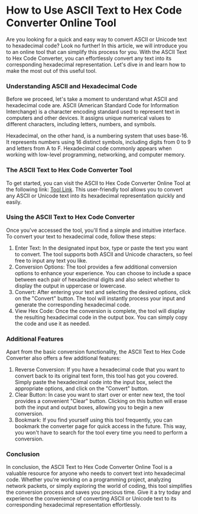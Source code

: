How to Use ASCII Text to Hex Code Converter Online Tool
=======================================================

Are you looking for a quick and easy way to convert ASCII or Unicode text to hexadecimal code? Look no further! In this article, we will introduce you to an online tool that can simplify this process for you. With the ASCII Text to Hex Code Converter, you can effortlessly convert any text into its corresponding hexadecimal representation. Let's dive in and learn how to make the most out of this useful tool.

### Understanding ASCII and Hexadecimal Code

Before we proceed, let's take a moment to understand what ASCII and hexadecimal code are. ASCII (American Standard Code for Information Interchange) is a character encoding standard used to represent text in computers and other devices. It assigns unique numerical values to different characters, including letters, numbers, and symbols.

Hexadecimal, on the other hand, is a numbering system that uses base-16. It represents numbers using 16 distinct symbols, including digits from 0 to 9 and letters from A to F. Hexadecimal code commonly appears when working with low-level programming, networking, and computer memory.

### The ASCII Text to Hex Code Converter Tool

To get started, you can visit the ASCII to Hex Code Converter Online Tool at the following link: [Tool Link](https://www.onlinecalculatorsfree.com/convert/ascii-to-hex.html). This user-friendly tool allows you to convert any ASCII or Unicode text into its hexadecimal representation quickly and easily.

### Using the ASCII Text to Hex Code Converter

Once you've accessed the tool, you'll find a simple and intuitive interface. To convert your text to hexadecimal code, follow these steps:

1. Enter Text: In the designated input box, type or paste the text you want to convert. The tool supports both ASCII and Unicode characters, so feel free to input any text you like.
2. Conversion Options: The tool provides a few additional conversion options to enhance your experience. You can choose to include a space between each pair of hexadecimal digits and also select whether to display the output in uppercase or lowercase.
3. Convert: After entering your text and selecting the desired options, click on the "Convert" button. The tool will instantly process your input and generate the corresponding hexadecimal code.
4. View Hex Code: Once the conversion is complete, the tool will display the resulting hexadecimal code in the output box. You can simply copy the code and use it as needed.

### Additional Features

Apart from the basic conversion functionality, the ASCII Text to Hex Code Converter also offers a few additional features:

1. Reverse Conversion: If you have a hexadecimal code that you want to convert back to its original text form, this tool has got you covered. Simply paste the hexadecimal code into the input box, select the appropriate options, and click on the "Convert" button.
2. Clear Button: In case you want to start over or enter new text, the tool provides a convenient "Clear" button. Clicking on this button will erase both the input and output boxes, allowing you to begin a new conversion.
3. Bookmark: If you find yourself using this tool frequently, you can bookmark the converter page for quick access in the future. This way, you won't have to search for the tool every time you need to perform a conversion.

### Conclusion

In conclusion, the ASCII Text to Hex Code Converter Online Tool is a valuable resource for anyone who needs to convert text into hexadecimal code. Whether you're working on a programming project, analyzing network packets, or simply exploring the world of coding, this tool simplifies the conversion process and saves you precious time. Give it a try today and experience the convenience of converting ASCII or Unicode text to its corresponding hexadecimal representation effortlessly.
